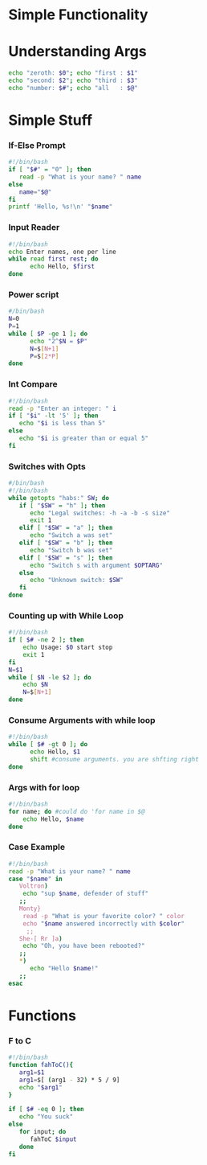 # Simple Functionality

# Understanding Args

```bash 
echo "zeroth: $0"; echo "first : $1"
echo "second: $2"; echo "third : $3"
echo "number: $#"; echo "all   : $@"
```

# Simple Stuff

### If-Else Prompt
```bash
#!/bin/bash
if [ "$#" = "0" ]; then
   read -p "What is your name? " name
else
   name="$@"
fi
printf 'Hello, %s!\n' "$name"

```

### Input Reader
```bash 
#!/bin/bash
echo Enter names, one per line
while read first rest; do
      echo Hello, $first
done
```
### Power script
```bash 
#/bin/bash
N=0
P=1
while [ $P -ge 1 ]; do
      echo "2^$N = $P"
      N=$[N+1]
      P=$[2*P]
done
```
### Int Compare
```bash
#!/bin/bash
read -p "Enter an integer: " i
if [ "$i" -lt '5' ]; then
   echo "$i is less than 5"
else
   echo "$i is greater than or equal 5"
fi
```
### Switches with Opts
```bash 
#/bin/bash
#!/bin/bash
while getopts "habs:" SW; do
   if [ "$SW" = "h" ]; then
      echo "Legal switches: -h -a -b -s size"
      exit 1
   elif [ "$SW" = "a" ]; then
      echo "Switch a was set"
   elif [ "$SW" = "b" ]; then
      echo "Switch b was set"
   elif [ "$SW" = "s" ]; then
      echo "Switch s with argument $OPTARG"
   else
      echo "Unknown switch: $SW"
   fi
done
```
### Counting up with While Loop
```bash
#!/bin/bash
if [ $# -ne 2 ]; then
    echo Usage: $0 start stop
    exit 1
fi
N=$1
while [ $N -le $2 ]; do
    echo $N
    N=$[N+1]
done
```
### Consume Arguments with while loop
```bash
#!/bin/bash
while [ $# -gt 0 ]; do
      echo Hello, $1
      shift #consume arguments. you are shfting right
done
```
### Args with for loop
```bash
#!/bin/bash
for name; do #could do 'for name in $@
    echo Hello, $name
done
```
### Case Example
```bash
#!/bin/bash
read -p "What is your name? " name
case "$name" in
   Voltron)
	echo "sup $name, defender of stuff"
   ;;
   Monty}
	read -p "What is your favorite color? " color       
	echo "$name answered incorrectly with $color"
	 ;;
   She-[ Rr ]a)
	echo "Oh, you have been rebooted?"
   ;;
   *)
      echo "Hello $name!"
   ;;
esac
```

# Functions

### F to C
```bash
#!/bin/bash
function fahToC(){
   arg1=$1
   arg1=$[ (arg1 - 32) * 5 / 9]
   echo "$arg1"
}

if [ $# -eq 0 ]; then
   echo "You suck"
else
   for input; do
      fahToC $input
   done
fi
```